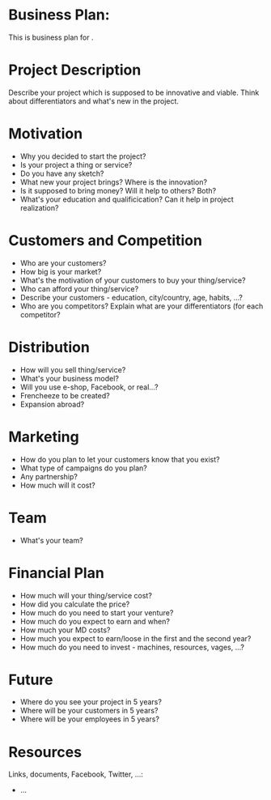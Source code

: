 # Business Plan: <PROJECT NAME>

This is business plan for <PROJECT NAME>.

# Project Description

Describe your project which is supposed to be innovative and viable.
Think about differentiators and what's new in the project.

# Motivation

* Why you decided to start the project?
* Is your project a thing or service?
* Do you have any sketch?
* What new your project brings? Where is the innovation?
* Is it supposed to bring money? Will it help to others? Both?
* What's your education and qualificication? Can it help in project realization?

# Customers and Competition

* Who are your customers?
* How big is your market?
* What's the motivation of your customers to buy your thing/service?
* Who can afford your thing/service?
* Describe your customers - education, city/country, age, habits, ...?
* Who are you competitors? Explain what are your differentiators (for each competitor?

# Distribution

* How will you sell thing/service?
* What's your business model?
* Will you use e-shop, Facebook, or real...?
* Frencheeze to be created?
* Expansion abroad?

# Marketing

* How do you plan to let your customers know that you exist?
* What type of campaigns do you plan?
* Any partnership?
* How much will it cost?

# Team

* What's your team?

# Financial Plan

* How much will your thing/service cost?
* How did you calculate the price?
* How much do you need to start your venture?
* How much do you expect to earn and when?
* How much your MD costs?
* How much you expect to earn/loose in the first and the second year?
* How much do you need to invest - machines, resources, vages, ...?

# Future

* Where do you see your project in 5 years?
* Where will be your customers in 5 years?
* Where will be your employees in 5 years?

# Resources

Links, documents, Facebook, Twitter, ...:

* ...
